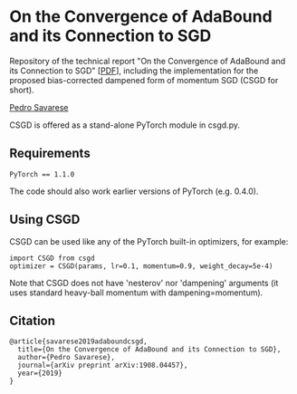 # On the Convergence of AdaBound and its Connection to SGD

Repository of the technical report "On the Convergence of AdaBound and its Connection to SGD" [[PDF](https://github.com/lolemacs/adabound-and-csgdm/raw/master/paper.pdf)], including the implementation for the proposed bias-corrected dampened form of momentum SGD (CSGD for short).

[Pedro Savarese](https://ttic.uchicago.edu/~savarese)

CSGD is offered as a stand-alone PyTorch module in csgd.py.

## Requirements
```
PyTorch == 1.1.0
```
The code should also work earlier versions of PyTorch (e.g. 0.4.0).

## Using CSGD

CSGD can be used like any of the PyTorch built-in optimizers, for example:

```
import CSGD from csgd
optimizer = CSGD(params, lr=0.1, momentum=0.9, weight_decay=5e-4)
```

Note that CSGD does not have 'nesterov' nor 'dampening' arguments (it uses standard heavy-ball momentum with dampening=momentum).

## Citation

```
@article{savarese2019adaboundcsgd,
  title={On the Convergence of AdaBound and its Connection to SGD},
  author={Pedro Savarese},
  journal={arXiv preprint arXiv:1908.04457},
  year={2019}
}
```
